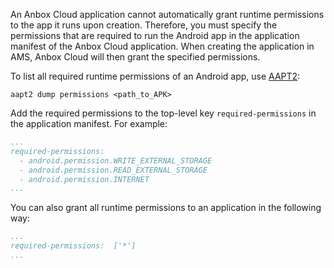 An Anbox Cloud application cannot automatically grant runtime permissions to the app it runs upon creation. Therefore, you must specify the permissions that are required to run the Android app in the application manifest of the Anbox Cloud application. When creating the application in AMS, Anbox Cloud will then grant the specified permissions.

To list all required runtime permissions of an Android app, use [AAPT2](https://developer.android.com/studio/command-line/aapt2):

    aapt2 dump permissions <path_to_APK>

Add the required permissions to the top-level key `required-permissions` in the application manifest. For example:

```yaml
...
required-permissions:
  - android.permission.WRITE_EXTERNAL_STORAGE
  - android.permission.READ_EXTERNAL_STORAGE
  - android.permission.INTERNET
...
```

You can also grant all runtime permissions to an application in the following way:

```yaml
...
required-permissions:  ['*']
...
```
